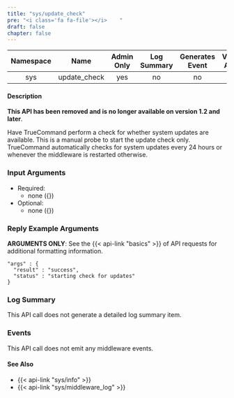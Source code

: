 ```yaml
---
title: "sys/update_check"
pre: "<i class='fa fa-file'></i>	"
draft: false
chapter: false
---
```


| Namespace | Name | Admin Only | Log Summary | Generates Event | Version Added | Version Removed |
|:----------------:|:--------:|:--------:|:--------:|:--------:|:---:|:---:|
| sys | update_check | yes | no | no | 1 | 1.2 |

#### Description
**This API has been removed and is no longer available on version 1.2 and later**.

Have TrueCommand perform a check for whether system updates are available. This is a manual probe to start the update check only. TrueCommand automatically checks for system updates every 24 hours or whenever the middleware is restarted otherwise.

### Input Arguments
* Required:
   * none ({})
* Optional:
   * none ({})


### Reply Example Arguments
**ARGUMENTS ONLY**: See the {{< api-link "basics" >}} of API requests for additional formatting information.

```
"args" : {
  "result" : "success",
  "status" : "starting check for updates"
}
```
### Log Summary
This API call does not generate a detailed log summary item.

### Events
This API call does not emit any middleware events.

#### See Also
* {{< api-link "sys/info" >}}
* {{< api-link "sys/middleware_log" >}}
